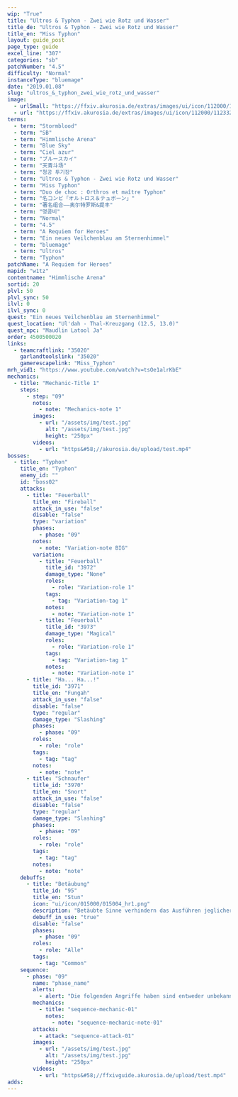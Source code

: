```yaml
---
wip: "True"
title: "Ultros & Typhon - Zwei wie Rotz und Wasser"
title_de: "Ultros & Typhon - Zwei wie Rotz und Wasser"
title_en: "Miss Typhon"
layout: guide_post
page_type: guide
excel_line: "307"
categories: "sb"
patchNumber: "4.5"
difficulty: "Normal"
instanceType: "bluemage"
date: "2019.01.08"
slug: "ultros_&_typhon_zwei_wie_rotz_und_wasser"
image:
  - urlSmall: "https://ffxiv.akurosia.de/extras/images/ui/icon/112000/112332_hr1.png"
  - url: "https://ffxiv.akurosia.de/extras/images/ui/icon/112000/112332_hr1.png"
terms:
  - term: "Stormblood"
  - term: "SB"
  - term: "Himmlische Arena"
  - term: "Blue Sky"
  - term: "Ciel azur"
  - term: "ブルースカイ"
  - term: "天青斗场"
  - term: "청공 투기장"
  - term: "Ultros & Typhon - Zwei wie Rotz und Wasser"
  - term: "Miss Typhon"
  - term: "Duo de choc : Orthros et maître Typhon"
  - term: "名コンビ「オルトロス＆テュポーン」"
  - term: "著名组合——奥尔特罗斯&提丰"
  - term: "명콤비"
  - term: "Normal"
  - term: "4.5"
  - term: "A Requiem for Heroes"
  - term: "Ein neues Veilchenblau am Sternenhimmel"
  - term: "bluemage"
  - term: "Ultros"
  - term: "Typhon"
patchName: "A Requiem for Heroes"
mapid: "w1tz"
contentname: "Himmlische Arena"
sortid: 20
plvl: 50
plvl_sync: 50
ilvl: 0
ilvl_sync: 0
quest: "Ein neues Veilchenblau am Sternenhimmel"
quest_location: "Ul'dah - Thal-Kreuzgang (12.5, 13.0)"
quest_npc: "Maudlin Latool Ja"
order: 4500500020
links:
  - teamcraftlink: "35020"
    garlandtoolslink: "35020"
    gamerescapelink: "Miss_Typhon"
mrh_vid1: "https://www.youtube.com/watch?v=tsOe1alrKbE"
mechanics:
  - title: "Mechanic-Title 1"
    steps:
      - step: "09"
        notes:
          - note: "Mechanics-note 1"
        images:
          - url: "/assets/img/test.jpg"
            alt: "/assets/img/test.jpg"
            height: "250px"
        videos:
          - url: "https&#58;//akurosia.de/upload/test.mp4"
bosses:
  - title: "Typhon"
    title_en: "Typhon"
    enemy_id: ""
    id: "boss02"
    attacks:
      - title: "Feuerball"
        title_en: "Fireball"
        attack_in_use: "false"
        disable: "false"
        type: "variation"
        phases:
          - phase: "09"
        notes:
          - note: "Variation-note BIG"
        variation:
          - title: "Feuerball"
            title_id: "3972"
            damage_type: "None"
            roles:
              - role: "Variation-role 1"
            tags:
              - tag: "Variation-tag 1"
            notes:
              - note: "Variation-note 1"
          - title: "Feuerball"
            title_id: "3973"
            damage_type: "Magical"
            roles:
              - role: "Variation-role 1"
            tags:
              - tag: "Variation-tag 1"
            notes:
              - note: "Variation-note 1"
      - title: "Ha... Ha...!"
        title_id: "3971"
        title_en: "Fungah"
        attack_in_use: "false"
        disable: "false"
        type: "regular"
        damage_type: "Slashing"
        phases:
          - phase: "09"
        roles:
          - role: "role"
        tags:
          - tag: "tag"
        notes:
          - note: "note"
      - title: "Schnaufer"
        title_id: "3970"
        title_en: "Snort"
        attack_in_use: "false"
        disable: "false"
        type: "regular"
        damage_type: "Slashing"
        phases:
          - phase: "09"
        roles:
          - role: "role"
        tags:
          - tag: "tag"
        notes:
          - note: "note"
    debuffs:
      - title: "Betäubung"
        title_id: "95"
        title_en: "Stun"
        icon: "ui/icon/015000/015004_hr1.png"
        description: "Betäubte Sinne verhindern das Ausführen jeglicher Kommandos."
        debuff_in_use: "true"
        disable: "false"
        phases:
          - phase: "09"
        roles:
          - role: "Alle"
        tags:
          - tag: "Common"
    sequence:
      - phase: "09"
        name: "phase_name"
        alerts:
          - alert: "Die folgenden Angriffe haben sind entweder unbekannt oder haben keine klare Herkunft"
        mechanics:
          - title: "sequence-mechanic-01"
            notes:
              - note: "sequence-mechanic-note-01"
        attacks:
          - attack: "sequence-attack-01"
        images:
          - url: "/assets/img/test.jpg"
            alt: "/assets/img/test.jpg"
            height: "250px"
        videos:
          - url: "https&#58;//ffxivguide.akurosia.de/upload/test.mp4"
adds:
---
```

